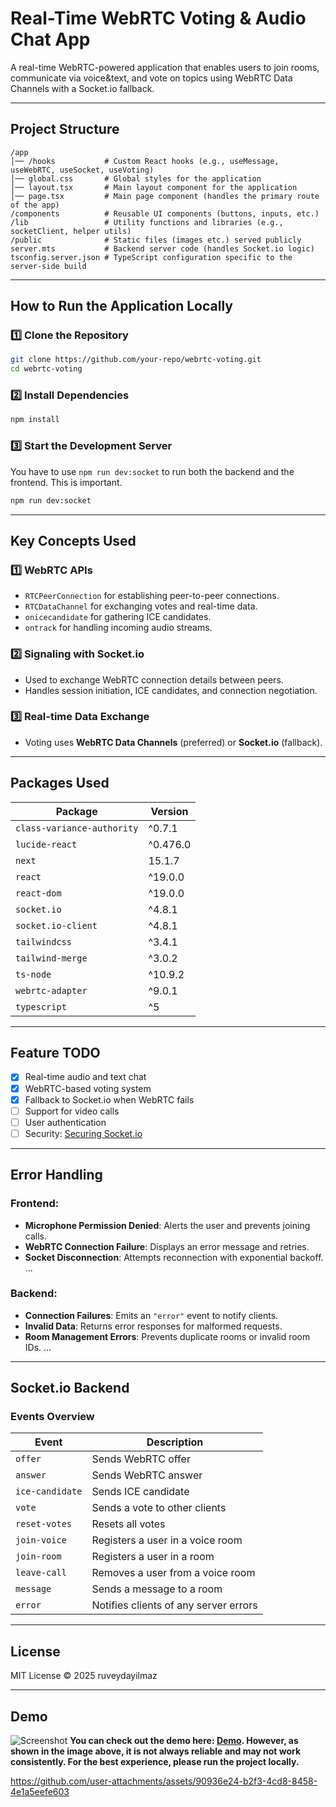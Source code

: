 # Real-Time WebRTC Voting & Audio Chat App  

A real-time WebRTC-powered application that enables users to join rooms, communicate via voice&text, and vote on topics using WebRTC Data Channels with a Socket.io fallback.  

---

## Project Structure  

```
/app
│── /hooks           # Custom React hooks (e.g., useMessage, useWebRTC, useSocket, useVoting)
│── global.css       # Global styles for the application
│── layout.tsx       # Main layout component for the application
│── page.tsx         # Main page component (handles the primary route of the app)
/components          # Reusable UI components (buttons, inputs, etc.)
/lib                 # Utility functions and libraries (e.g., socketClient, helper utils)
/public              # Static files (images etc.) served publicly
server.mts           # Backend server code (handles Socket.io logic)
tsconfig.server.json # TypeScript configuration specific to the server-side build
```

---

## How to Run the Application Locally  

### **1️⃣ Clone the Repository**
```sh
git clone https://github.com/your-repo/webrtc-voting.git
cd webrtc-voting
```

### **2️⃣ Install Dependencies**
```sh
npm install
```

### **3️⃣ Start the Development Server**
You have to use `npm run dev:socket` to run both the backend and the frontend. This is important.
```sh
npm run dev:socket
```

---

## Key Concepts Used  

### **1️⃣ WebRTC APIs**
- `RTCPeerConnection` for establishing peer-to-peer connections.
- `RTCDataChannel` for exchanging votes and real-time data.
- `onicecandidate` for gathering ICE candidates.
- `ontrack` for handling incoming audio streams.

### **2️⃣ Signaling with Socket.io**
- Used to exchange WebRTC connection details between peers.
- Handles session initiation, ICE candidates, and connection negotiation.

### **3️⃣ Real-time Data Exchange**
- Voting uses **WebRTC Data Channels** (preferred) or **Socket.io** (fallback).

---

## Packages Used  

| Package         | Version |
|----------------|---------|
| `class-variance-authority` | ^0.7.1 |
| `lucide-react` | ^0.476.0 |
| `next` | 15.1.7 |
| `react` | ^19.0.0 |
| `react-dom` | ^19.0.0 |
| `socket.io` | ^4.8.1 |
| `socket.io-client` | ^4.8.1 |
| `tailwindcss` | ^3.4.1 |
| `tailwind-merge` | ^3.0.2 |
| `ts-node` | ^10.9.2 |
| `webrtc-adapter` | ^9.0.1 |
| `typescript` | ^5 |

---

## Feature TODO  

- [x] Real-time audio and text chat  
- [x] WebRTC-based voting system  
- [x] Fallback to Socket.io when WebRTC fails  
- [ ] Support for video calls  
- [ ] User authentication  
- [ ] Security: [Securing Socket.io](https://www.linkedin.com/pulse/securing-your-socketio-chat-apis-best-practices-guide-aakarshit-giri-kxekc/)

---

## Error Handling  

### **Frontend:**
- **Microphone Permission Denied**: Alerts the user and prevents joining calls.
- **WebRTC Connection Failure**: Displays an error message and retries.
- **Socket Disconnection**: Attempts reconnection with exponential backoff.
...

### **Backend:**
- **Connection Failures**: Emits an `"error"` event to notify clients.
- **Invalid Data**: Returns error responses for malformed requests.
- **Room Management Errors**: Prevents duplicate rooms or invalid room IDs.
...

---

## Socket.io Backend  

### **Events Overview**
| Event | Description |
|-------|-------------|
| `offer` | Sends WebRTC offer |
| `answer` | Sends WebRTC answer |
| `ice-candidate` | Sends ICE candidate |
| `vote` | Sends a vote to other clients |
| `reset-votes` | Resets all votes |
| `join-voice` | Registers a user in a voice room |
| `join-room` | Registers a user in a room |
| `leave-call` | Removes a user from a voice room |
| `message` | Sends a message to a room |
| `error` | Notifies clients of any server errors |

---

## License  

MIT License © 2025 ruveydayilmaz

---

## Demo
![Screenshot](https://github.com/user-attachments/assets/59e62d8d-2653-4cba-b59f-389869d18aad)
**You can check out the demo here: [Demo](test-delta-ruddy-56.vercel.app). However, as shown in the image above, it is not always reliable and may not work consistently. For the best experience, please run the project locally.**  

https://github.com/user-attachments/assets/90936e24-b2f3-4cd8-8458-4e1a5eefe603
